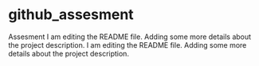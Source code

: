 # github_assesment
Assesment
I am editing the README file. Adding some more details about the project description.
I am editing the README file. Adding some more details about the project description.
